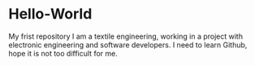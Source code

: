 # Hello-World
My frist repository
I am a textile engineering, working in a project with electronic engineering and software developers. I need to learn Github, hope it is not too difficult for me. 
